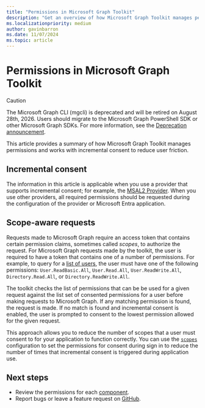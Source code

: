 ```yaml
---
title: "Permissions in Microsoft Graph Toolkit"
description: "Get an overview of how Microsoft Graph Toolkit manages permissions."
ms.localizationpriority: medium
author: gavinbarron
ms.date: 11/07/2024
ms.topic: article
---
```


# Permissions in Microsoft Graph Toolkit

> [!CAUTION]
> The Microsoft Graph CLI (mgcli) is deprecated and will be retired on August 28th, 2026. Users should migrate to the Microsoft Graph PowerShell SDK or other Microsoft Graph SDKs. For more information, see the [Deprecation announcement](https://devblogs.microsoft.com/microsoft365dev/microsoft-graph-cli-retirement/).

This article provides a summary of how Microsoft Graph Toolkit manages permissions and works with incremental consent to reduce user friction.

## Incremental consent

The information in this article is applicable when you use a provider that supports incremental consent; for example, the [MSAL2 Provider](./providers/msal2.md). When you use other providers, all required permissions should be requested during the configuration of the provider or Microsoft Entra application.

## Scope-aware requests

Requests made to Microsoft Graph require an access token that contains certain permission claims, sometimes called *scopes*, to authorize the request. For Microsoft Graph requests made by the toolkit, the user is required to have a token that contains one of a number of permissions. For example, to query for a [list of users](/graph/api/user-list#permissions), the user must have one of the following permissions: `User.ReadBasic.All`, `User.Read.All`, `User.ReadWrite.All`, `Directory.Read.All`, or `Directory.ReadWrite.All`.

The toolkit checks the list of permissions that can be be used for a given request against the list set of consented permissions for a user before making requests to Microsoft Graph. If any matching permission is found, the request is made. If no match is found and incremental consent is enabled, the user is prompted to consent to the lowest permission allowed for the given request.

This approach allows you to reduce the number of scopes that a user must consent to for your application to function correctly. You can use the [`scopes`](./providers/providers.md#permission-scopes) configuration to set the permissions for consent during sign in to reduce the number of times that incremental consent is triggered during application use.

## Next steps

- Review the permissions for each [component](./overview.md#components).
- Report bugs or leave a feature request on [GitHub](https://aka.ms/mgt/issues).
